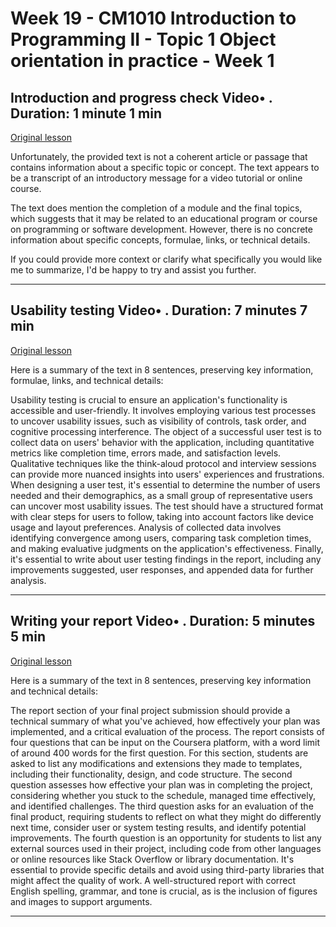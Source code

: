 # Week 19 - CM1010 Introduction to Programming II - Topic 1 Object orientation in practice - Week 1

## Introduction and progress check Video• . Duration: 1 minute 1 min

[Original lesson](https://www.coursera.org/learn/uol-introduction-to-programming-2/lecture/g30Sm/introduction-and-progress-check)

Unfortunately, the provided text is not a coherent article or passage that contains information about a specific topic or concept. The text appears to be a transcript of an introductory message for a video tutorial or online course.

The text does mention the completion of a module and the final topics, which suggests that it may be related to an educational program or course on programming or software development. However, there is no concrete information about specific concepts, formulae, links, or technical details.

If you could provide more context or clarify what specifically you would like me to summarize, I'd be happy to try and assist you further.

---

## Usability testing Video• . Duration: 7 minutes 7 min

[Original lesson](https://www.coursera.org/learn/uol-introduction-to-programming-2/lecture/BhG4p/usability-testing)

Here is a summary of the text in 8 sentences, preserving key information, formulae, links, and technical details:

Usability testing is crucial to ensure an application's functionality is accessible and user-friendly. It involves employing various test processes to uncover usability issues, such as visibility of controls, task order, and cognitive processing interference. The object of a successful user test is to collect data on users' behavior with the application, including quantitative metrics like completion time, errors made, and satisfaction levels. Qualitative techniques like the think-aloud protocol and interview sessions can provide more nuanced insights into users' experiences and frustrations. When designing a user test, it's essential to determine the number of users needed and their demographics, as a small group of representative users can uncover most usability issues. The test should have a structured format with clear steps for users to follow, taking into account factors like device usage and layout preferences. Analysis of collected data involves identifying convergence among users, comparing task completion times, and making evaluative judgments on the application's effectiveness. Finally, it's essential to write about user testing findings in the report, including any improvements suggested, user responses, and appended data for further analysis.

---

## Writing your report Video• . Duration: 5 minutes 5 min

[Original lesson](https://www.coursera.org/learn/uol-introduction-to-programming-2/lecture/f87JN/writing-your-report)

Here is a summary of the text in 8 sentences, preserving key information and technical details:

The report section of your final project submission should provide a technical summary of what you've achieved, how effectively your plan was implemented, and a critical evaluation of the process. The report consists of four questions that can be input on the Coursera platform, with a word limit of around 400 words for the first question. For this section, students are asked to list any modifications and extensions they made to templates, including their functionality, design, and code structure. The second question assesses how effective your plan was in completing the project, considering whether you stuck to the schedule, managed time effectively, and identified challenges. The third question asks for an evaluation of the final product, requiring students to reflect on what they might do differently next time, consider user or system testing results, and identify potential improvements. The fourth question is an opportunity for students to list any external sources used in their project, including code from other languages or online resources like Stack Overflow or library documentation. It's essential to provide specific details and avoid using third-party libraries that might affect the quality of work. A well-structured report with correct English spelling, grammar, and tone is crucial, as is the inclusion of figures and images to support arguments.

---

